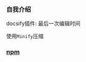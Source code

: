 ### 自我介绍
docsify插件: 最后一次编辑时间

使用`Minify`压缩

### [npm](https://www.npmjs.com/package/docsify-lastmodified)